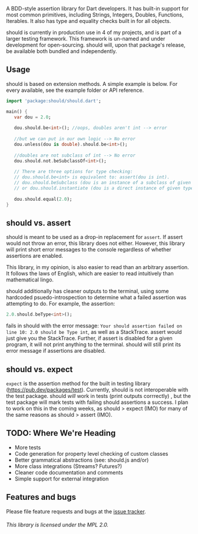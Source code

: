 A BDD-style assertion library for Dart developers. It has built-in support for most 
common primitives, including Strings, Integers, Doubles, Functions, Iterables. It also
has type and equality checks built in for all objects.

should is currently in production use in 4 of my projects, and is part of a larger testing framework. This
framework is un-named and under development for open-sourcing. should will, upon that package's release, be
available both bundled and independently. 

## Usage
should is based on extension methods. A simple example is below. For every available, see
the example folder or API reference.

```dart
import 'package:should/should.dart';

main() {
   var dou = 2.0;
  
   dou.should.be<int>(); //oops, doubles aren't int --> error
  
   //but we can put in our own logic --> No error
   dou.unless(dou is double).should.be<int>();
  
   //doubles are not subclass of int --> No error
   dou.should.not.beSubclassOf<int>();
  
   // There are three options for type checking:
   // dou.should.be<int> is equivalent to: assert(dou is int).
   // dou.should.beSubclass (dou is an instance of a subclass of given type)
   // or dou.should.instantiate (dou is a direct instance of given type).
  
   dou.should.equal(2.0);
}
```

## should vs. assert
should is meant to be used as a drop-in replacement for `assert`. If assert
would not throw an error, this library does not either. However, this library will print
short error messages to the console regardless of whether assertions are enabled.

This library, in my opinion, is also easier to read than an arbitrary assertion. It follows
the laws of English, which are easier to read intuitively than mathematical lingo.

should additionally has cleaner outputs to the terminal, using some hardcoded psuedo-introspection
 to determine what a failed assertion was attempting to do. For example, the assertion:

```dart
2.0.should.beType<int>();
```
fails in should with the error message:
`Your should assertion failed on line 10: 2.0 should be Type int`, as well as a StackTrace.
assert would just give you the StackTrace. Further, if assert is disabled for a given program,
it will not print anything to the terminal. should will still print its error message
if assertions are disabled.

## should vs. expect
`expect` is the assertion method for the built in testing library (https://pub.dev/packages/test).
Currently, should is not interoperable with the test package. should *will* work in tests (print outputs corrrectly)
, but the test package will mark tests with failing should assertions a success. I plan to work on this in
the coming weeks, as should > expect (IMO) for many of the same reasons as should > assert (IMO).


## TODO: Where We're Heading
- More tests
- Code generation for property level checking of custom classes
- Better grammatical abstractions (see: should.js and/or)
- More class integrations (Streams? Futures?)
- Cleaner code documentation and comments
- Simple support for external integration 

## Features and bugs

Please file feature requests and bugs at the [issue tracker][tracker].

[tracker]: https://github.com/AKushWarrior/should/issues

###### This library is licensed under the MPL 2.0.